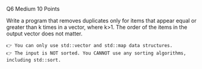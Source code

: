 Q6 Medium
10 Points

Write a program that removes duplicates only for items that appear equal or greater than k times in a vector, where k>1. The order of the items in the output vector does not matter.

    👉 You can only use std::vector and std::map data structures.
    👉 The input is NOT sorted. You CANNOT use any sorting algorithms, including std::sort.